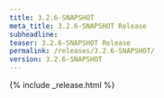 ```yaml
---
title: 3.2.6-SNAPSHOT
meta_title: 3.2.6-SNAPSHOT Release
subheadline: 
teaser: 3.2.6-SNAPSHOT Release
permalink: /releases/3.2.6-SNAPSHOT/
version: 3.2.6-SNAPSHOT
---
```


{% include _release.html %}
